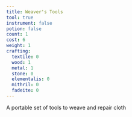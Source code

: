```yaml
---
title: Weaver's Tools
tool: true
instrument: false
potion: false
count: 1
cost: 6
weight: 1
crafting:
  textile: 0
  wood: 1
  metal: 1
  stone: 0
  elementalis: 0
  mithril: 0
  fadeite: 0
---
```


A portable set of tools to weave and repair cloth
